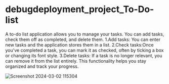 # debugdeployment_project_To-Do-list
A to-do list application allows you to manage your tasks. You can add tasks, check them off as completed, and delete them.
1.Add tasks: You can enter new tasks and the application stores them in a list.
2.Check tasks:Once you've completed a task, you can mark it as checked, often by ticking a box or changing its font style.
3.Delete tasks: If a task is no longer relevant, you can remove it from the list entirely.
This functionality helps you stay organized and track your progress.

![Screenshot 2024-03-02 115304](https://github.com/Sayyeda-Anam/debugdeployment_project_To-Do-list/assets/152056623/7f733ba6-7544-4f30-bced-5ac829aae9f6)
